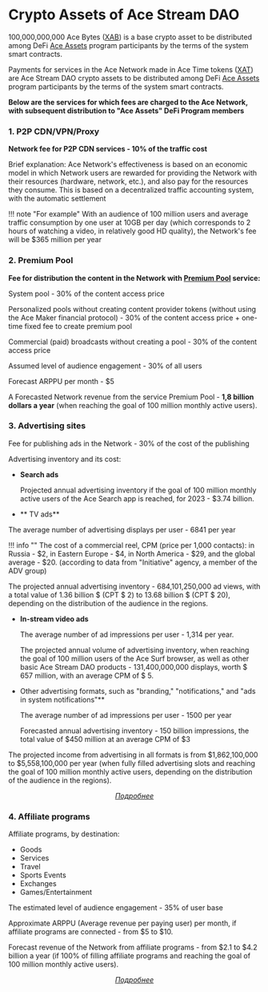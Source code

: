 # Crypto Assets of Ace Stream DAO

<div id="popup-container" style="display: none;">
    <div id="popup-overlay"></div>
    <div id="popup-content"></div>
    <div id="popup-close">
        <img src="{{ assets_root }}/images/close.png" />
    </div>
</div>


100,000,000,000 Ace Bytes ([XAB][1]) is a base crypto asset to be distributed among DeFi [Ace Assets][6] program participants by the terms of the system smart contracts.

Payments for services in the Ace Network made in Ace Time tokens ([XAT][7]) are Ace Stream DAO crypto assets to be distributed among DeFi [Ace Assets][6] program participants by the terms of the system smart contracts.

**Below are the services for which fees are charged to the Ace Network, with subsequent distribution to "Ace Assets" DeFi Program members**


### 1. P2P CDN/VPN/Proxy

**Network fee for P2P CDN services - 10% of the traffic cost**

Brief explanation: Ace Network's effectiveness is based on an economic model in which Network users are rewarded for providing the Network with their resources (hardware, network, etc.), and also pay for the resources they consume. This is based on a decentralized traffic accounting system, with the automatic settlement

!!! note "For example"
    With an audience of 100 million users and average traffic consumption by one user at 10GB per day (which corresponds to 2 hours of watching a video, in relatively good HD quality), the Network's fee will be $365 million per year


### 2. Premium Pool

**Fee for distribution the content in the Network with [Premium Pool][3] service:**

System pool - 30% of the content access price

Personalized pools without creating content provider tokens (without using the Ace Maker financial protocol) - 30% of the content access price + one-time fixed fee to create premium pool

Commercial (paid) broadcasts without creating a pool - 30% of the content access price

Assumed level of audience engagement - 30% of all users

Forecast ARPPU per month - $5

A Forecasted Network revenue from the service Premium Pool - **1,8 billion dollars a year** (when reaching the goal of 100 million monthly active users).

<!--
### 3. Decentralized prediction market, Ace Bet

**System commission** - 10% of the every bid.

The anticipated level of audience engagement is 4.5% of the user base.

Forecast ARPPU per month - from $20 to $50

Forecast Network revenue from the Ace Bet service - from $1.08 billion up to $2.7 billion a year (if you reach the goal of 100 million active users per month)
-->

### 3. Advertising sites

Fee for publishing ads in the Network - 30% of the cost of the publishing

Advertising inventory and its cost:

- **Search  ads**

    Projected annual advertising inventory if the goal of 100 million monthly active users of the Ace Search app is reached, for 2023 - $3.74 billion.

- ** TV ads**

The average number of advertising displays per user - 6841 per year

!!! info ""
    The cost of a commercial reel, CPM (price per 1,000 contacts): in Russia - $2, in Eastern Europe - $4, in North America - $29, and the global average - $20. (according to data from "Initiative" agency, a member of the ADV group)


The projected annual advertising inventory - 684,101,250,000 ad views, with a total value of 1.36 billion $ (CPT $ 2) to 13.68 billion $ (CPT $ 20), depending on the distribution of the audience in the regions.

- **In-stream video ads**

  The average number of ad impressions per user - 1,314 per year.

  The projected annual volume of advertising inventory, when reaching the goal of 100 million users of the Ace Surf browser, as well as other basic Ace Stream DAO products - 131,400,000,000 displays, worth $ 657 million, with an average CPM of $ 5.

- Other advertising formats, such as "branding," "notifications," and "ads in system notifications"**

  The average number of ad impressions per user - 1500 per year

  Forecasted annual advertising inventory - 150 billion impressions, the total value of $450 million at an average CPM of $3


The projected income from advertising in all formats is from $1,862,100,000 to $5,558,100,000 per year (when fully filled advertising slots and reaching the goal of 100 million monthly active users, depending on the distribution of the audience in the regions).

<p style="text-align: center">
    <em>
        <a class="md-button mdx-button--transparent-light open-popup" data-url="../popup/ads" href="#">
            Подробнее
        </a>
    </em>
</p>


### 4. Affiliate programs

Affiliate programs, by destination:

- Goods
- Services
- Travel
- Sports Events
- Exchanges
- Games/Entertainment

The estimated level of audience engagement - 35% of user base

Approximate ARPPU (Average revenue per paying user) per month, if affiliate programs are connected - from $5 to $10.

Forecast revenue of the Network from affiliate programs - from $2.1 to $4.2 billion a year (if 100% of filling affiliate programs and reaching the goal of 100 million monthly active users).

<p style="text-align: center">
    <em>
        <a class="md-button mdx-button--transparent-light open-popup" data-url="../popup/partnership" href="#">
            Подробнее
        </a>
    </em>
</p>

[1]: ../system-tokens/ace-byte.md
[2]: ../glossary/system-smart-contracts.md
[3]: ../services/premium-pool.md
[4]: dao-acestream.md#14
[5]: dao-acestream.md#15-dao-ace-stream
[6]: ../services/ace-asset.md
[7]: ../system-tokens/ace-time.md
